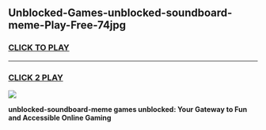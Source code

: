 
## Unblocked-Games-unblocked-soundboard-meme-Play-Free-74jpg
<h3>
<a href="https://premium76.site?title=unblocked-soundboard-meme&ref=21A">CLICK TO PLAY</a></h3>
<hr>

<h3>
<a href="https://premium76.site?title=unblocked-soundboard-meme&ref=21A">CLICK 2 PLAY</a>
  
</h3>

<a href="https://premium76.site?title=unblocked-soundboard-meme&ref=21A"><img src="https://clearcache.store/games.png"></a>


**unblocked-soundboard-meme games unblocked: Your Gateway to Fun and Accessible Online Gaming**
